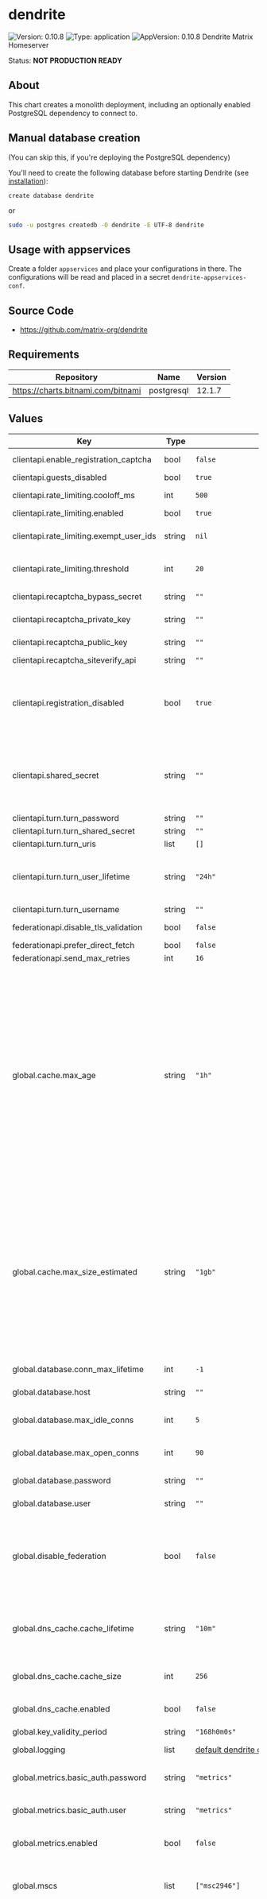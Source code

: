 # dendrite

![Version: 0.10.8](https://img.shields.io/badge/Version-0.10.8-informational?style=flat-square) ![Type: application](https://img.shields.io/badge/Type-application-informational?style=flat-square) ![AppVersion: 0.10.8](https://img.shields.io/badge/AppVersion-0.10.8-informational?style=flat-square)
Dendrite Matrix Homeserver

Status: **NOT PRODUCTION READY**

## About

This chart creates a monolith deployment, including an optionally enabled PostgreSQL dependency to connect to.

## Manual database creation

(You can skip this, if you're deploying the PostgreSQL dependency)

You'll need to create the following database before starting Dendrite (see [installation](https://matrix-org.github.io/dendrite/installation/database#single-database-creation)):

```postgres
create database dendrite
```

or

```bash
sudo -u postgres createdb -O dendrite -E UTF-8 dendrite
```

## Usage with appservices

Create a folder `appservices` and place your configurations in there.  The configurations will be read and placed in a secret `dendrite-appservices-conf`.

## Source Code

* <https://github.com/matrix-org/dendrite>
## Requirements

| Repository | Name | Version |
|------------|------|---------|
| https://charts.bitnami.com/bitnami | postgresql | 12.1.7 |
## Values

| Key | Type | Default | Description |
|-----|------|---------|-------------|
| clientapi.enable_registration_captcha | bool | `false` | enable reCAPTCHA registration |
| clientapi.guests_disabled | bool | `true` |  |
| clientapi.rate_limiting.cooloff_ms | int | `500` | Cooloff time in milliseconds |
| clientapi.rate_limiting.enabled | bool | `true` | Enable rate limiting |
| clientapi.rate_limiting.exempt_user_ids | string | `nil` | Users which should be exempt from rate limiting |
| clientapi.rate_limiting.threshold | int | `20` | After how many requests a rate limit should be activated |
| clientapi.recaptcha_bypass_secret | string | `""` | reCAPTCHA bypass secret |
| clientapi.recaptcha_private_key | string | `""` | reCAPTCHA private key |
| clientapi.recaptcha_public_key | string | `""` | reCAPTCHA public key |
| clientapi.recaptcha_siteverify_api | string | `""` |  |
| clientapi.registration_disabled | bool | `true` | Prevents new users from being able to register on this homeserver, except when using the registration shared secret below. |
| clientapi.shared_secret | string | `""` | If set, allows registration by anyone who knows the shared secret, regardless of whether registration is otherwise disabled. |
| clientapi.turn.turn_password | string | `""` | The TURN password |
| clientapi.turn.turn_shared_secret | string | `""` |  |
| clientapi.turn.turn_uris | list | `[]` |  |
| clientapi.turn.turn_user_lifetime | string | `"24h"` | Duration for how long users should be considered valid ([see time.ParseDuration](https://pkg.go.dev/time#ParseDuration) for more) |
| clientapi.turn.turn_username | string | `""` | The TURN username |
| federationapi.disable_tls_validation | bool | `false` | Disable TLS validation |
| federationapi.prefer_direct_fetch | bool | `false` |  |
| federationapi.send_max_retries | int | `16` |  |
| global.cache.max_age | string | `"1h"` | The maximum amount of time that a cache entry can live for in memory before it will be evicted and/or refreshed from the database. Lower values result in easier admission of new cache entries but may also increase database load in comparison to higher values, so adjust conservatively. Higher values may make it harder for new items to make it into the cache, e.g. if new rooms suddenly become popular. |
| global.cache.max_size_estimated | string | `"1gb"` | The estimated maximum size for the global cache in bytes, or in terabytes, gigabytes, megabytes or kilobytes when the appropriate 'tb', 'gb', 'mb' or 'kb' suffix is specified. Note that this is not a hard limit, nor is it a memory limit for the entire process. A cache that is too small may ultimately provide little or no benefit. |
| global.database.conn_max_lifetime | int | `-1` | Default database maximum lifetime |
| global.database.host | string | `""` | Default database host |
| global.database.max_idle_conns | int | `5` | Default database maximum idle connections |
| global.database.max_open_conns | int | `90` | Default database maximum open connections |
| global.database.password | string | `""` | Default database password |
| global.database.user | string | `""` | Default database user |
| global.disable_federation | bool | `false` | Disable federation. Dendrite will not be able to make any outbound HTTP requests to other servers and the federation API will not be exposed. |
| global.dns_cache.cache_lifetime | string | `"10m"` | Duration for how long DNS cache items should be considered valid ([see time.ParseDuration](https://pkg.go.dev/time#ParseDuration) for more) |
| global.dns_cache.cache_size | int | `256` | Maximum number of entries to hold in the DNS cache |
| global.dns_cache.enabled | bool | `false` | Whether or not the DNS cache is enabled. |
| global.key_validity_period | string | `"168h0m0s"` |  |
| global.logging | list | [default dendrite config values](https://github.com/matrix-org/dendrite/blob/master/dendrite-config.yaml) | Default logging configuration |
| global.metrics.basic_auth.password | string | `"metrics"` | HTTP basic authentication password |
| global.metrics.basic_auth.user | string | `"metrics"` | HTTP basic authentication username |
| global.metrics.enabled | bool | `false` | Whether or not Prometheus metrics are enabled. |
| global.mscs | list | `["msc2946"]` | Configuration for experimental MSC's. (Valid values are: msc2836 and msc2946) |
| global.presence | object | `{"enable_inbound":false,"enable_outbound":false}` | Configures the handling of presence events. Inbound controls whether we receive presence events from other servers, outbound controls whether we send presence events for our local users to other servers. |
| global.profiling.enabled | bool | `false` | Enable pprof. You will need to manually create a port forwarding to the deployment to access PPROF, as it will only listen on localhost and the defined port. e.g. `kubectl port-forward deployments/dendrite 65432:65432` |
| global.profiling.port | int | `65432` | pprof port, if enabled |
| global.report_stats | object | `{"enabled":false,"endpoint":"https://matrix.org/report-usage-stats/push"}` | Configures phone-home statistics reporting. These statistics contain the server name, number of active users and some information on your deployment config. We use this information to understand how Dendrite is being used in the wild. |
| global.server_name | string | `""` | Servername for this Dendrite deployment |
| global.server_notices | object | `{"avatar_url":"","display_name":"Server Alerts","enabled":false,"local_part":"_server","room_name":"Server Alerts"}` | Server notices allows server admins to send messages to all users on the server. |
| global.tracing | object | disabled | Default tracing configuration |
| global.trusted_third_party_id_servers | list | `["matrix.org","vector.im"]` | Lists of domains that the server will trust as identity servers to verify third party identifiers such as phone numbers and email addresses. |
| global.well_known_client_name | string | `""` | The server name to delegate client-server communications to, with optional port e.g. localhost:443 |
| global.well_known_server_name | string | `""` | The server name to delegate server-server communications to, with optional port e.g. localhost:443 |
| image.name | string | `"ghcr.io/matrix-org/dendrite-monolith:v0.10.8"` | Docker repository/image to use |
| image.pullPolicy | string | `"IfNotPresent"` | Kubernetes pullPolicy |
| ingress.annotations | object | `{}` | Extra, custom annotations |
| ingress.className | string | `""` |  |
| ingress.enabled | bool | `false` | Create an ingress for a monolith deployment |
| ingress.hostName | string | `""` |  |
| ingress.hosts | list | `[]` |  |
| ingress.tls | list | `[]` |  |
| mediaapi.dynamic_thumbnails | bool | `false` |  |
| mediaapi.max_file_size_bytes | string | `"10485760"` | The max file size for uploaded media files |
| mediaapi.max_thumbnail_generators | int | `10` | The maximum number of simultaneous thumbnail generators to run. |
| mediaapi.thumbnail_sizes | list | [default dendrite config values](https://github.com/matrix-org/dendrite/blob/master/dendrite-config.yaml) | A list of thumbnail sizes to be generated for media content. |
| persistence.jetstream.capacity | string | `"1Gi"` |  |
| persistence.jetstream.existingClaim | string | `""` | Use an existing volume claim for jetstream |
| persistence.media.capacity | string | `"1Gi"` |  |
| persistence.media.existingClaim | string | `""` | Use an existing volume claim for media files |
| persistence.search.capacity | string | `"1Gi"` |  |
| persistence.search.existingClaim | string | `""` | Use an existing volume claim for the fulltext search index |
| persistence.storageClass | string | `""` |  |
| postgresql.auth.database | string | `"dendrite"` |  |
| postgresql.auth.password | string | `"changeme"` |  |
| postgresql.auth.username | string | `"dendrite"` |  |
| postgresql.enabled | bool | See value.yaml | Enable and configure postgres as the database for dendrite. |
| postgresql.image.repository | string | `"bitnami/postgresql"` |  |
| postgresql.image.tag | string | `"14.4.0"` |  |
| postgresql.persistence.enabled | bool | `false` |  |
| resources | object | sets some sane default values | Default resource requests/limits. |
| service.port | int | `80` |  |
| service.type | string | `"ClusterIP"` |  |
| signing_key.create | bool | `true` | Create a new signing key, if not exists |
| signing_key.existingSecret | string | `""` | Use an existing secret |
| syncapi.real_ip_header | string | `"X-Real-IP"` | This option controls which HTTP header to inspect to find the real remote IP address of the client. This is likely required if Dendrite is running behind a reverse proxy server. |
| syncapi.search | object | `{"enabled":false,"language":"en"}` | Configuration for the full-text search engine. |
| syncapi.search.enabled | bool | `false` | Whether or not search is enabled. |
| syncapi.search.language | string | `"en"` | The language most likely to be used on the server - used when indexing, to ensure the returned results match expectations. A full list of possible languages can be found [here](https://github.com/matrix-org/dendrite/blob/76db8e90defdfb9e61f6caea8a312c5d60bcc005/internal/fulltext/bleve.go#L25-L46) |
